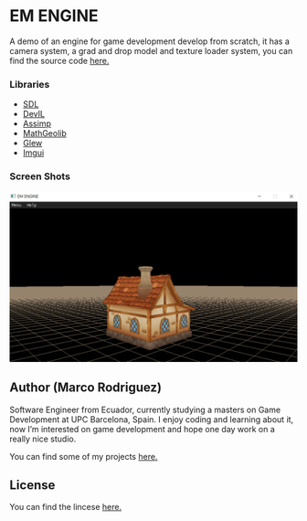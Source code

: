 # EM ENGINE
A demo of an engine for game development develop from scratch, it has a camera system, a grad and drop model and texture loader system, you can find the source code [here.](https://github.com/marcorod94/Engine-Demo-MR)

### Libraries
- [SDL](https://www.libsdl.org/)
- [DevIL](http://openil.sourceforge.net/)
- [Assimp](http://www.assimp.org/)
- [MathGeolib](https://github.com/juj/MathGeoLib)
- [Glew](http://glew.sourceforge.net/)
- [Imgui](https://github.com/ocornut/imgui)

### Screen Shots

![](https://github.com/marcorod94/Engine-Demo-MR/blob/master/Screenshots/home.png)

## Author (Marco Rodriguez)
Software Engineer from Ecuador, currently studying a masters on Game Development at UPC Barcelona, Spain.
I enjoy coding and learning about it, now I’m interested on game development and hope one day work on a really nice studio.

You can find some of my projects [here.](https://github.com/marcorod94)

## License

You can find the lincese [here.](https://github.com/marcorod94/Engine-Demo-MR/blob/master/LICENSE)



